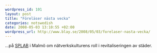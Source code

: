 ```yaml
--- 
wordpress_id: 101 
layout: post
title: "Föreläser nästa vecka" 
categories: notswedish
date: 2008-05-03 13:10:55 +02:00 
wordpress_url: http://www.blay.se/2008/05/03/forelaser-nasta-vecka/ 
---
```


...på [SPLAB](http://www.malmo.se/spontanlab) i Malmö om nätverkskulturens roll i revitaliseringen av städer. 